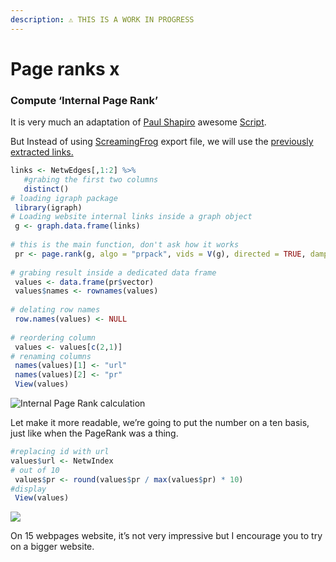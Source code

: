 ```yaml
---
description: ⚠️ THIS IS A WORK IN PROGRESS
---
```


# Page ranks x

### Compute ‘Internal Page Rank’ <a id="4-compute-internal-page-rank"></a>

It is very much an adaptation of [Paul Shapiro](https://twitter.com/fighto) awesome [Script](https://gist.github.com/pshapiro/616b64a4e4399326c82c34734885d5bd).

But Instead of using [ScreamingFrog](https://www.screamingfrog.co.uk/) export file, we will use the [previously extracted links.](../crawl/rcrawler.md)

```r
links <- NetwEdges[,1:2] %>%
   #grabing the first two columns
   distinct() 
# loading igraph package
 library(igraph)
# Loading website internal links inside a graph object
 g <- graph.data.frame(links)
 
# this is the main function, don't ask how it works
 pr <- page.rank(g, algo = "prpack", vids = V(g), directed = TRUE, damping = 0.85)
 
# grabing result inside a dedicated data frame
 values <- data.frame(pr$vector)
 values$names <- rownames(values)
 
# delating row names
 row.names(values) <- NULL
 
# reordering column
 values <- values[c(2,1)]
# renaming columns
 names(values)[1] <- "url"
 names(values)[2] <- "pr"
 View(values)
```

![Internal Page Rank calculation](https://www.gokam.fr/wp-content/uploads/2020/03/Screenshot-2020-03-17-23.57.20.png)

Let make it more readable, we’re going to put the number on a ten basis, just like when the PageRank was a thing.

```r
#replacing id with url
values$url <- NetwIndex
# out of 10
 values$pr <- round(values$pr / max(values$pr) * 10)
#display
 View(values)
```

![](https://www.gokam.fr/wp-content/uploads/2020/03/Screenshot-2020-03-18-00.09.37.png)

On 15 webpages website, it’s not very impressive but I encourage you to try on a bigger website.

